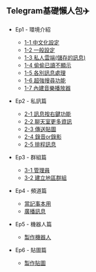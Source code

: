 ## Telegram基礎懶人包✈️

* Ep1 - 環境介紹 
    * [1-1 中文化設定](./Ep1環境介紹/1-1中文化設定.md)
    * [1-2 一般設定](./Ep1環境介紹/1-2一般設定.md)
    * [1-3 私人雲端(儲存的訊息)](./Ep1環境介紹/1-3私人雲端(儲存的訊息).md)
    * [1-4 偷偷已讀不顯示](./Ep1環境介紹/1-4偷偷已讀不顯示.md)
    * [1-5 各別訊息處理](./Ep1環境介紹/1-5各別訊息處理.md)
    * [1-6 超強搜尋功能](./Ep1環境介紹/1-6超強搜尋功能.md)
    * [1-7 內建音樂播放器](./Ep1環境介紹/1-7內建音樂播放器.md)
    
* Ep2 - 私訊篇
    * [2-1 訊息按右鍵功能](./Ep2私訊篇/2-1訊息按右鍵功能.md)
    * [2-2 聊天室更多資訊](./Ep2私訊篇/2-2聊天室更多資訊.md)
    * [2-3 傳送貼圖](./Ep2私訊篇/2-3傳送貼圖.md)
    * [2-4 錄音or錄影](./Ep2私訊篇/2-4錄音or錄影.md)
    * [2-5 排程訊息](./Ep2私訊篇/2-5排程訊息.md)

* Ep3 - 群組篇
    * [3-1 管理員](./Ep3群組篇/3-1管理員.md)
    * [3-2 建立地區群組](./Ep3群組篇/3-2建立地區群組.md)

* Ep4 - 頻道篇
    * [當記事本用](./Ep4頻道篇/4-1當記事本用.md)
    * [廣播訊息](./Ep4頻道篇/4-2廣播訊息.md)

* Ep5 - 機器人篇
    * [製作機器人](./Ep5機器人篇/5-1製作機器人.md)

* Ep6 - 貼圖篇
    * [製作貼圖](./Ep6貼圖篇/6-1製作貼圖.md)